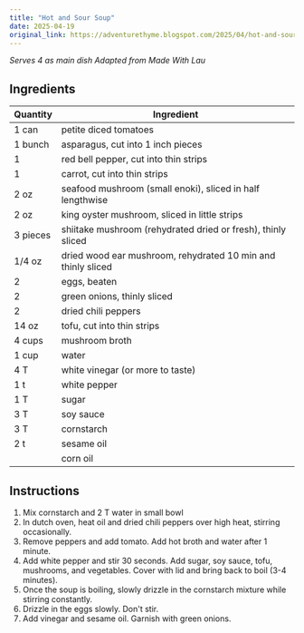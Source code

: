 ```yaml
---
title: "Hot and Sour Soup"
date: 2025-04-19
original_link: https://adventurethyme.blogspot.com/2025/04/hot-and-sour-soup.html
---
```


_Serves 4 as main dish_
_Adapted from Made With Lau_

## Ingredients


| Quantity | Ingredient |
| -------- | ---------- |
| 1 can | petite diced tomatoes |
| 1 bunch | asparagus, cut into 1 inch pieces |
| 1 | red bell pepper, cut into thin strips |
| 1 | carrot, cut into thin strips |
| 2 oz | seafood mushroom (small enoki), sliced in half lengthwise |
| 2 oz | king oyster mushroom, sliced in little strips |
| 3 pieces | shiitake mushroom (rehydrated dried or fresh), thinly sliced |
| 1/4 oz | dried wood ear mushroom, rehydrated 10 min and thinly sliced |
| 2 | eggs, beaten |
| 2 | green onions, thinly sliced |
| 2 | dried chili peppers |
| 14 oz | tofu, cut into thin strips |
| 4 cups | mushroom broth |
| 1 cup | water |
| 4 T | white vinegar (or more to taste) |
| 1 t | white pepper |
| 1 T | sugar |
| 3 T | soy sauce |
| 3 T | cornstarch |
| 2 t | sesame oil |
| | corn oil |

## Instructions


1. Mix cornstarch and 2 T water in small bowl
2. In dutch oven, heat oil and dried chili peppers over high heat, stirring occasionally.
3. Remove peppers and add tomato. Add hot broth and water after 1 minute.
4. Add white pepper and stir 30 seconds. Add sugar, soy sauce, tofu, mushrooms, and vegetables. Cover with lid and bring back to boil (3-4 minutes).
5. Once the soup is boiling, slowly drizzle in the cornstarch mixture while stirring constantly.
6. Drizzle in the eggs slowly. Don't stir.
7. Add vinegar and sesame oil. Garnish with green onions.
